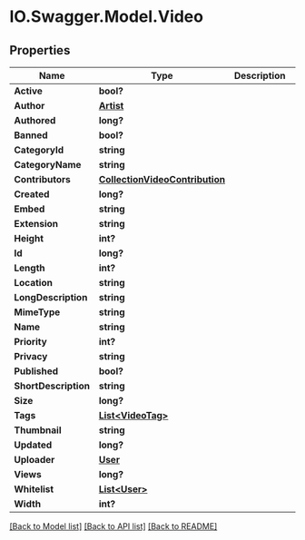 # IO.Swagger.Model.Video
## Properties

Name | Type | Description | Notes
------------ | ------------- | ------------- | -------------
**Active** | **bool?** |  | [optional] 
**Author** | [**Artist**](Artist.md) |  | [optional] 
**Authored** | **long?** |  | [optional] 
**Banned** | **bool?** |  | [optional] 
**CategoryId** | **string** |  | [optional] 
**CategoryName** | **string** |  | [optional] 
**Contributors** | [**CollectionVideoContribution**](CollectionVideoContribution.md) |  | [optional] 
**Created** | **long?** |  | [optional] 
**Embed** | **string** |  | [optional] 
**Extension** | **string** |  | [optional] 
**Height** | **int?** |  | [optional] 
**Id** | **long?** |  | [optional] 
**Length** | **int?** |  | [optional] 
**Location** | **string** |  | [optional] 
**LongDescription** | **string** |  | [optional] 
**MimeType** | **string** |  | [optional] 
**Name** | **string** |  | [optional] 
**Priority** | **int?** |  | [optional] 
**Privacy** | **string** |  | [optional] 
**Published** | **bool?** |  | [optional] 
**ShortDescription** | **string** |  | [optional] 
**Size** | **long?** |  | [optional] 
**Tags** | [**List&lt;VideoTag&gt;**](VideoTag.md) |  | [optional] 
**Thumbnail** | **string** |  | [optional] 
**Updated** | **long?** |  | [optional] 
**Uploader** | [**User**](User.md) |  | [optional] 
**Views** | **long?** |  | [optional] 
**Whitelist** | [**List&lt;User&gt;**](User.md) |  | [optional] 
**Width** | **int?** |  | [optional] 

[[Back to Model list]](../README.md#documentation-for-models) [[Back to API list]](../README.md#documentation-for-api-endpoints) [[Back to README]](../README.md)

